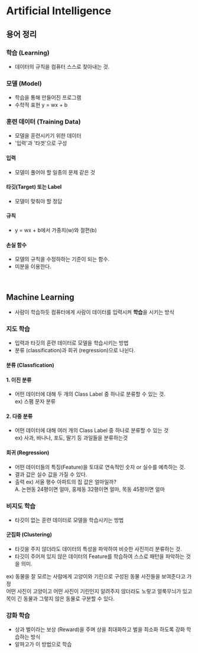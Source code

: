 # Artificial Intelligence  

## 용어 정리  

### 학습 (Learning)
- 데이터의 규칙을 컴퓨터 스스로 찾아내는 것.  

### 모델 (Model)
- 학습을 통해 만들어진 프로그램  
- 수학적 표현 y = wx + b

### 훈련 데이터 (Training Data)  
- 모델을 훈련시키기 위한 데이터  
- '입력'과 '타겟'으로 구성  

#### 입력   
- 모델이 풀어야 할 일종의 문제 같은 것  

#### 타깃(Target) 또는 Label
- 모델이 맞춰야 할 정답  

#### 규칙  
- y = wx + b에서 가중치(w)와 절편(b)

#### 손실 함수  
- 모델의 규칙을 수정하하는 기준이 되는 함수.  
- 미분을 이용한다.  
</br>  

##  Machine Learning  
- 사람이 학습하듯 컴퓨터에게 사람이 데이터를 입력시켜 **학습**을 시키는 방식

### 지도 학습  
- 입력과 타깃의 훈련 데이터로 모델을 학습시키는 방법
- 분류 (classification)과 회귀 (regression)으로 나뉜다.

#### 분류 (Classfication)  
#### 1. 이진 분류  
- 어떤 데이터에 대해 두 개의 Class Label 중 하나로 분류할 수 있는 것.  
ex) 스팸 문자 분류  
  
#### 2. 다중 분류  
- 어떤 데이터에 대해 여러 개의 Class Label 중 하나로 분류할 수 있는 것  
ex) 사과, 바나나, 포도, 딸기 등 과일들을 분류하는것  
  
#### 회귀 (Regression)  
- 어떤 데이터들의 특징(Feature)을 토대로 연속적인 숫자 or 실수를 예측하는 것.  
- 결과 값은 실수 값을 가질 수 있다.  
- 출력
ex) 서울 평수 아파트의 집 값은 얼마일까?  
A. 논현동 24평이면 얼마, 홍제동 32평이면 얼마, 목동 45평이면 얼마  

### 비지도 학습 
- 타깃이 없는 훈련 데이터로 모델을 학습시키는 방법   

#### 군집화 (Clustering)  
- 타깃을 주지 않더라도 데이터의 특성을 파악하여 비슷한 사진끼리 분류하는 것.  
- 타깃이 주어져 있지 않은 데이터의 Feature를 학습하여 스스로 패턴을 파악하는 것을 의미.  

ex) 동물을 잘 모르는 사람에게 고양이와 기린으로 구성된 동물 사진들을 보여준다고 가정  
   어떤 사진이 고양이고 어떤 사진이 기린인지 알려주지 않더라도 노랗고 얼룩무늬가 있고 목이 긴 동물과 그렇지 않은 동물로 구분할 수 있다.  
   
### 강화 학습  
- 상과 벌이라는 보상 (Reward)을 주며 상을 최대화하고 벌을 최소화 하도록 강화 학습하는 방식  
- 알파고가 이 방법으로 학습  
